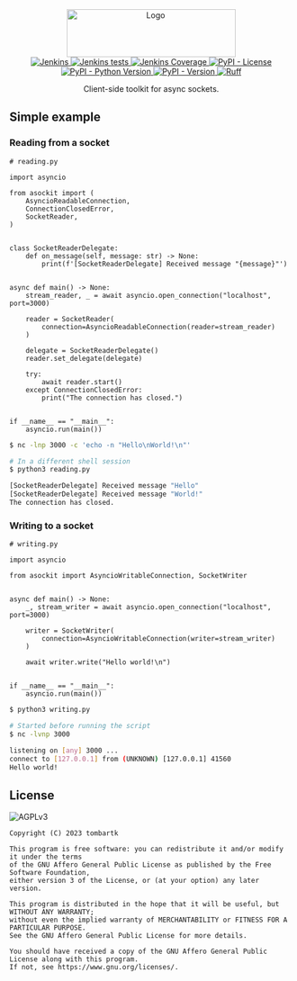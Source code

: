 <style>
.md-content__inner > h1:nth-child(1) {
  display: none;
}
</style>

<div align="center">
  <a href="https://github.com/tom-bartk/asockit">
    <img src="https://asockit.tombartk.com/images/logo-dark.png" alt="Logo" width="300" height="85">
  </a>

<div align="center">
<a href="https://jenkins.tombartk.com/job/asockit/">
  <img alt="Jenkins" src="https://img.shields.io/jenkins/build?jobUrl=https%3A%2F%2Fjenkins.tombartk.com%2Fjob%2Fasockit">
</a>
<a href="https://jenkins.tombartk.com/job/asockit/lastCompletedBuild/testReport/">
  <img alt="Jenkins tests" src="https://img.shields.io/jenkins/tests?jobUrl=https%3A%2F%2Fjenkins.tombartk.com%2Fjob%2Fasockit">
</a>
<a href="https://jenkins.tombartk.com/job/asockit/lastCompletedBuild/coverage/">
  <img alt="Jenkins Coverage" src="https://img.shields.io/jenkins/coverage/apiv4?jobUrl=https%3A%2F%2Fjenkins.tombartk.com%2Fjob%2Fasockit%2F">
</a>
<a href="https://www.gnu.org/licenses/agpl-3.0.en.html">
  <img alt="PyPI - License" src="https://img.shields.io/pypi/l/asockit">
</a>
<a href="https://pypi.org/project/asockit/">
  <img alt="PyPI - Python Version" src="https://img.shields.io/pypi/pyversions/asockit">
</a>
<a href="https://pypi.org/project/asockit/">
  <img alt="PyPI - Version" src="https://img.shields.io/pypi/v/asockit">
</a>
<a href="https://github.com/astral-sh/ruff"><img src="https://img.shields.io/endpoint?url=https://raw.githubusercontent.com/astral-sh/ruff/main/assets/badge/v2.json" alt="Ruff" style="max-width:100%;"></a>
</div>

  <p align="center">
    Client-side toolkit for async sockets.
    <br />
  </p>
</div>

## Simple example

### Reading from a socket

```python3
# reading.py

import asyncio

from asockit import (
    AsyncioReadableConnection,
    ConnectionClosedError,
    SocketReader,
)


class SocketReaderDelegate:
    def on_message(self, message: str) -> None:
        print(f'[SocketReaderDelegate] Received message "{message}"')


async def main() -> None:
    stream_reader, _ = await asyncio.open_connection("localhost", port=3000)

    reader = SocketReader(
        connection=AsyncioReadableConnection(reader=stream_reader)
    )

    delegate = SocketReaderDelegate()
    reader.set_delegate(delegate)

    try:
        await reader.start()
    except ConnectionClosedError:
        print("The connection has closed.")


if __name__ == "__main__":
    asyncio.run(main())
```

```sh
$ nc -lnp 3000 -c 'echo -n "Hello\nWorld!\n"'

# In a different shell session
$ python3 reading.py

[SocketReaderDelegate] Received message "Hello"
[SocketReaderDelegate] Received message "World!"
The connection has closed.
```

### Writing to a socket

```python3
# writing.py

import asyncio

from asockit import AsyncioWritableConnection, SocketWriter


async def main() -> None:
    _, stream_writer = await asyncio.open_connection("localhost", port=3000)

    writer = SocketWriter(
        connection=AsyncioWritableConnection(writer=stream_writer)
    )

    await writer.write("Hello world!\n")


if __name__ == "__main__":
    asyncio.run(main())
```

```sh
$ python3 writing.py

# Started before running the script
$ nc -lvnp 3000

listening on [any] 3000 ...
connect to [127.0.0.1] from (UNKNOWN) [127.0.0.1] 41560
Hello world!
```


## License
![AGPLv3](https://www.gnu.org/graphics/agplv3-with-text-162x68.png)
```monospace
Copyright (C) 2023 tombartk

This program is free software: you can redistribute it and/or modify it under the terms
of the GNU Affero General Public License as published by the Free Software Foundation,
either version 3 of the License, or (at your option) any later version.

This program is distributed in the hope that it will be useful, but WITHOUT ANY WARRANTY;
without even the implied warranty of MERCHANTABILITY or FITNESS FOR A PARTICULAR PURPOSE.
See the GNU Affero General Public License for more details.

You should have received a copy of the GNU Affero General Public License along with this program.
If not, see https://www.gnu.org/licenses/.
```
